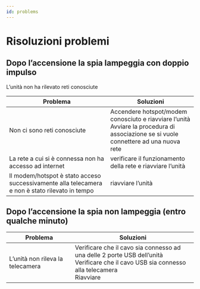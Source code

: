 ```yaml
---
id: problems
---
```


# Risoluzioni problemi

## Dopo l’accensione la spia lampeggia con doppio impulso

L’unità non ha rilevato reti conosciute

| Problema | Soluzioni |
|--|--|
| Non ci sono reti conosciute | Accendere hotspot/modem conosciuto e riavviare l’unità<br/>Avviare la procedura di associazione se si vuole connettere ad una nuova rete |
| La rete a cui si è connessa non ha accesso ad internet | verificare il funzionamento della rete e riavviare l’unità |
| Il modem/hotspot è stato acceso successivamente alla telecamera e non è stato rilevato in tempo | riavviare l’unità |

## Dopo l’accensione la spia non lampeggia (entro qualche minuto)

| Problema | Soluzioni |
|----------|-----------------------------------------------------------------------------------------------------------------------------------------------------------------------------|
|L’unità non rileva la telecamera | Verificare che il cavo sia connesso ad una delle 2 porte USB dell’unità<br/>Verificare che il cavo USB sia connesso alla telecamera<br/>Riavviare |
